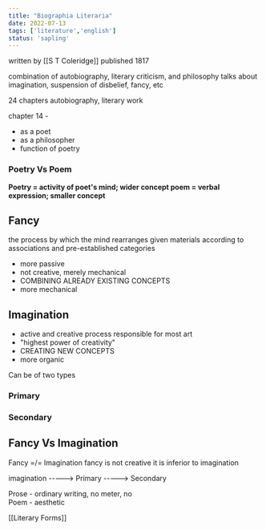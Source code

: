 ```yaml
---
title: "Biographia Literaria"
date: 2022-07-13
tags: ['literature','english']
status: 'sapling'
---
```


written by [[S T Coleridge]]
published 1817

combination of autobiography, literary criticism, and philosophy
talks about imagination, suspension of disbelief, fancy, etc

24 chapters
autobiography, literary work 


chapter 14 - 
- as a poet
- as a philosopher
- function of poetry 

### Poetry Vs Poem
**Poetry = activity of poet's mind; wider concept 
poem = verbal expression; smaller concept** 


## Fancy
the process by which the mind rearranges given materials according to associations and pre-established categories
- more passive
- not creative, merely mechanical
- COMBINING ALREADY EXISTING CONCEPTS
- more mechanical

## Imagination
- active and creative process responsible for most art
- "highest power of creativity"
- CREATING NEW CONCEPTS
- more organic

Can be of two types
### Primary
### Secondary


## Fancy Vs Imagination
Fancy =/= Imagination
fancy is not creative
it is inferior to imagination


imagination
    -----> Primary
    -----> Secondary 

Prose - ordinary writing, no meter, no  
Poem - aesthetic 

[[Literary Forms]]
